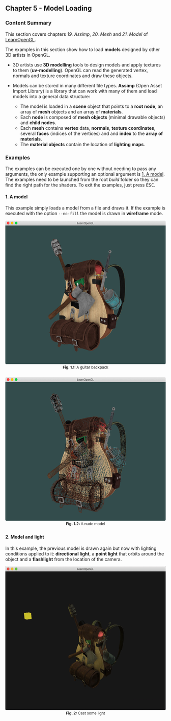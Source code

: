 ## Chapter 5 - Model Loading
### Content Summary
This section covers chapters *19. Assimp*, *20. Mesh* and *21. Model* of [LearnOpenGL](https://learnopengl.com).

The examples in this section show how to load **models** designed by other 3D artists in OpenGL.

- 3D artists use **3D modelling** tools to design models and apply textures to them (**uv-modelling**). OpenGL can read the generated vertex, normals and texture coordinates and draw these objects.

- Models can be stored in many different file types. **Assimp** (Open Asset Import Library) is a library that can work with many of them and load models into a general data structure:
    - The model is loaded in a **scene** object that points to a **root node**, an array of **mesh** objects and an array of **materials**.
    - Each **node** is composed of **mesh objects** (minimal drawable objects) and **child nodes**.
    - Each **mesh** contains **vertex** data, **normals**, **texture coordinates**, several **faces** (indices of the vertices) and and **index** to the **array of materials**.
    - The **material objects** contain the location of **lighting maps**.

### Examples
The examples can be executed one by one without needing to pass any arguments, the only example supporting an optional argument is [1. A model](#1-a-model). The examples need to be launched from the root *build* folder so they can find the right path for the shaders. To exit the examples, just press <kbd>ESC</kbd>.

#### 1. A model
This example simply loads a model from a file and draws it. If the example is executed with the option ```--no-fill``` the model is drawn in **wireframe** mode.

<div align="center">
  <img src="images/01-model.png" height="450"><br>
  <sup><strong>Fig. 1.1: </strong> A guitar backpack </sup>
</div>
<br>
<div align="center">
  <img src="images/01-wireframe.png" height="450"><br>
  <sup><strong>Fig. 1.2: </strong> A nude model </sup>
</div>

#### 2. Model and light
In this example, the previous model is drawn again but now with lighting conditions applied to it: **directional light**, a **point light** that orbits around the object and a **flashlight** from the location of the camera.

<div align="center">
  <img src="images/02-lighting.gif" height="450"><br>
  <sup><strong>Fig. 2: </strong> Cast some light </sup>
</div>

